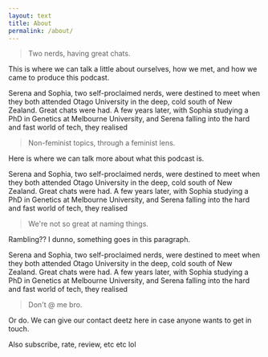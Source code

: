 ```yaml
---
layout: text
title: About
permalink: /about/
---
```


> Two nerds, having great chats.

This is where we can talk a little about ourselves, how we met, and how we came to produce this podcast. 

Serena and Sophia, two self-proclaimed nerds, were destined to meet when they both attended Otago University in the deep, cold south of New Zealand. Great chats were had. A few years later, with Sophia studying a PhD in Genetics at Melbourne University, and Serena falling into the hard and fast world of tech, they realised 

> Non-feminist topics, through a feminist lens.

Here is where we can talk more about what this podcast is. 

Serena and Sophia, two self-proclaimed nerds, were destined to meet when they both attended Otago University in the deep, cold south of New Zealand. Great chats were had. A few years later, with Sophia studying a PhD in Genetics at Melbourne University, and Serena falling into the hard and fast world of tech, they realised 

> We're not so great at naming things.

Rambling?? I dunno, something goes in this paragraph. 

Serena and Sophia, two self-proclaimed nerds, were destined to meet when they both attended Otago University in the deep, cold south of New Zealand. Great chats were had. A few years later, with Sophia studying a PhD in Genetics at Melbourne University, and Serena falling into the hard and fast world of tech, they realised 

> Don't @ me bro.

Or do. We can give our contact deetz here in case anyone wants to get in touch.

Also subscribe, rate, review, etc etc lol
